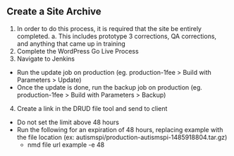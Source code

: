 ## Create a Site Archive
1. In order to do this process, it is required that the site be entirely completed.
  a. This includes prototype 3 corrections, QA corrections, and anything that came up in training 
2. Complete the WordPress Go Live Process
3. Navigate to Jenkins 
  * Run the update job on production (eg. production-1fee > Build with Parameters > Update)
  * Once the update is done, run the backup job on production (eg. production-1fee > Build with Parameters > Backup)
4. Create a link in the DRUD file tool and send to client
  * Do not set the limit above 48 hours
  * Run the following for an expiration of 48 hours, replacing example with the file location (ex: autismspi/production-autismspi-1485918804.tar.gz)
    * nmd file url example -e 48
